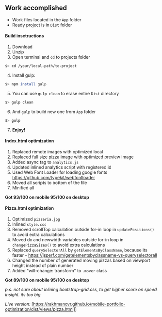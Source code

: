 ## Work accomplished

* Work files located in the `App` folder
* Ready project is in `Dist` folder

#### Build insctructions

1. Download
2. Unzip
3. Open terminal and `cd` to projects folder
  ``` bash
  $> cd /your/local-path/to-project
  ```
4. Install gulp:

  ``` bash
  $> npm install gulp
  ```
5. You can use `gulp clean` to erase entire `Dist` directory

  ``` bash
  $> gulp clean
  ```

6. And `gulp` to build new one from `App` folder

  ``` bash
  $> gulp
  ```
7. **Enjoy!**


#### Index.html optimization

1. Replaced remote images with optimized local
2. Replaced full size pizza image with optimized preview image
3. Added async tag to `analytics.js`
4. Updated inlined analytics script with registered id
5. Used Web Font Loader for loading google fonts https://github.com/typekit/webfontloader
6. Moved all scripts to bottom of the file
7. Minified all

**Got 93/100 on mobile 95/100 on desktop**

#### Pizza.html optimization

1. Optimized `pizzeria.jpg`
2. Inlined `style.css`
3. Removed scrollTop calculation outside for-in loop in `updatePositions()` to avoid extra calculations
4. Moved dx and newwidth variables outside for-in loop in `changePizzaSizes()` to avoid extra calculations
5. Replaced `querySelectorAll` by `getElementsByClassName`, because its faster - https://jsperf.com/getelementsbyclassname-vs-queryselectorall
6. Changed the number of generated moving pizzas based on viewport height instead of plain number
7. Added "will-change: transform" to `.mover` class

**Got 89/100 on mobile 95/100 on desktop**

*p.s. not sure about inlining bootstrap-grid.css, to get higher score on speed insight. its too big.*

*Live version:*
[https://rakhmanovr.github.io/mobile-portfolio-optimization/dist/views/pizza.html]]
